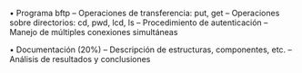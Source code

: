 • Programa bftp
– Operaciones de transferencia: put, get
– Operaciones sobre directorios: cd, pwd, lcd, ls
– Procedimiento de autenticación
– Manejo de múltiples conexiones simultáneas


• Documentación (20%)
– Descripción de estructuras, componentes, etc.
– Análisis de resultados y conclusiones